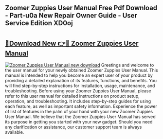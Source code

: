 ## Zoomer Zuppies User Manual Free Pdf Download - Part-u0a New Repair Owner Guide - User Service Edition XD0oj

# <h2><a href="http://bc30906.oget.top/?id=Zoomer+Zuppies+User+Manual">🔗Download New 👉🔴 Zoomer Zuppies User Manual</a></h2>

[![Zoomer Zuppies User Manual new download](https://i.imgur.com/5g1atiW.png)](http://bc30906.oget.top/?id=Zoomer+Zuppies+User+Manual)
Greetings and welcome to the user manual for your newly obtained Zoomer Zuppies User Manual. This manual is intended to help you become an expert user of your product by providing a detailed explanation of its features, functions, and benefits. You will find step-by-step instructions for installation, usage, maintenance, and troubleshooting. Before using your Zoomer Zuppies User Manual, please refer to this user manual for detailed instructions on product setup, operation, and troubleshooting. It includes step-by-step guides for using each feature, as well as important safety information. Experience the power of list of features in the palm of your hand with your new Zoomer Zuppies User Manual. We believe that the Zoomer Zuppies User Manual has served its purpose in getting you started with your new gadget. Should you need any clarification or assistance, our customer support team is always available.

